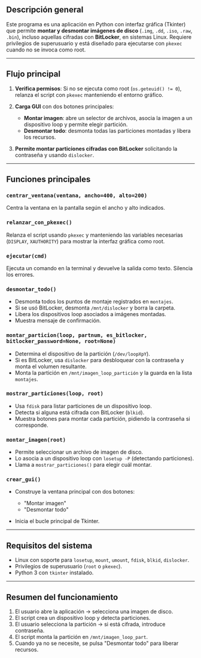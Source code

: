 ## **Descripción general**

Este programa es una aplicación en Python con interfaz gráfica (Tkinter) que permite **montar y desmontar imágenes de disco** (`.img`, `.dd`, `.iso`, `.raw`, `.bin`), incluso aquellas cifradas con **BitLocker**, en sistemas Linux.
Requiere privilegios de superusuario y está diseñado para ejecutarse con `pkexec` cuando no se invoca como root.

---

## **Flujo principal**

1. **Verifica permisos**: Si no se ejecuta como root (`os.geteuid() != 0`), relanza el script con `pkexec` manteniendo el entorno gráfico.
2. **Carga GUI** con dos botones principales:

   * **Montar imagen**: abre un selector de archivos, asocia la imagen a un dispositivo loop y permite elegir partición.
   * **Desmontar todo**: desmonta todas las particiones montadas y libera los recursos.
3. **Permite montar particiones cifradas con BitLocker** solicitando la contraseña y usando `dislocker`.

---

## **Funciones principales**

### `centrar_ventana(ventana, ancho=400, alto=200)`

Centra la ventana en la pantalla según el ancho y alto indicados.

### `relanzar_con_pkexec()`

Relanza el script usando `pkexec` y manteniendo las variables necesarias (`DISPLAY`, `XAUTHORITY`) para mostrar la interfaz gráfica como root.

### `ejecutar(cmd)`

Ejecuta un comando en la terminal y devuelve la salida como texto. Silencia los errores.

### `desmontar_todo()`

* Desmonta todos los puntos de montaje registrados en `montajes`.
* Si se usó BitLocker, desmonta `/mnt/dislocker` y borra la carpeta.
* Libera los dispositivos loop asociados a imágenes montadas.
* Muestra mensaje de confirmación.

### `montar_particion(loop, partnum, es_bitlocker, bitlocker_password=None, root=None)`

* Determina el dispositivo de la partición (`/dev/loopXpY`).
* Si es BitLocker, usa `dislocker` para desbloquear con la contraseña y monta el volumen resultante.
* Monta la partición en `/mnt/imagen_loop_partición` y la guarda en la lista `montajes`.

### `mostrar_particiones(loop, root)`

* Usa `fdisk` para listar particiones de un dispositivo loop.
* Detecta si alguna está cifrada con BitLocker (`blkid`).
* Muestra botones para montar cada partición, pidiendo la contraseña si corresponde.

### `montar_imagen(root)`

* Permite seleccionar un archivo de imagen de disco.
* Lo asocia a un dispositivo loop con `losetup -P` (detectando particiones).
* Llama a `mostrar_particiones()` para elegir cuál montar.

### `crear_gui()`

* Construye la ventana principal con dos botones:

  * "Montar imagen"
  * "Desmontar todo"
* Inicia el bucle principal de Tkinter.

---

## **Requisitos del sistema**

* Linux con soporte para `losetup`, `mount`, `umount`, `fdisk`, `blkid`, `dislocker`.
* Privilegios de superusuario (`root` o `pkexec`).
* Python 3 con `tkinter` instalado.

---

## **Resumen del funcionamiento**

1. El usuario abre la aplicación → selecciona una imagen de disco.
2. El script crea un dispositivo loop y detecta particiones.
3. El usuario selecciona la partición → si está cifrada, introduce contraseña.
4. El script monta la partición en `/mnt/imagen_loop_part`.
5. Cuando ya no se necesite, se pulsa "Desmontar todo" para liberar recursos.
